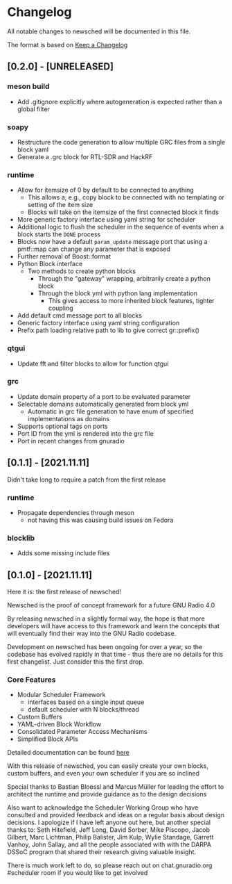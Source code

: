 # Changelog
All notable changes to newsched will be documented in this file.

The format is based on [Keep a Changelog](http://keepachangelog.com/en/1.0.0/)

## [0.2.0] - [UNRELEASED]
### meson build
- Add .gitignore explicitly where autogeneration is expected rather than a global filter

### soapy
- Restructure the code generation to allow multiple GRC files from a single block yaml
- Generate a .grc block for RTL-SDR and HackRF

### runtime
- Allow for itemsize of 0 by default to be connected to anything
  - This allows a, e.g., copy block to be connected with no templating or setting of the item size
  - Blocks will take on the itemsize of the first connected block it finds
- More generic factory interface using yaml string for scheduler
- Additional logic to flush the scheduler in the sequence of events when a block starts the `DONE` process
- Blocks now have a default `param_update` message port that using a pmtf::map can change any parameter that is exposed
- Further removal of Boost::format
- Python Block interface
  - Two methods to create python blocks
    - Through the "gateway" wrapping, arbitrarily create a python block 
    - Through the block yml with python lang implementation
      - This gives access to more inherited block features, tighter coupling
- Add default cmd message port to all blocks
- Generic factory interface using yaml string configuration
- Prefix path loading relative path to lib to give correct gr::prefix()
  
### qtgui
- Update fft and filter blocks to allow for function qtgui

### grc
- Update domain property of a port to be evaluated parameter
- Selectable domains automatically generated from block yml
  - Automatic in grc file generation to have enum of specified implementations as domains
- Supports optional tags on ports
- Port ID from the yml is rendered into the grc file
- Port in recent changes from gnuradio 

## [0.1.1] - [2021.11.11]

Didn't take long to require a patch from the first release

### runtime
* Propagate dependencies through meson
  * not having this was causing build issues on Fedora

### blocklib
* Adds some missing include files

## [0.1.0] - [2021.11.11]

Here it is: the first release of newsched!  

Newsched is the proof of concept framework for a future GNU Radio 4.0

By releasing newsched in a slightly formal way, the hope is that more developers will 
have access to this framework and learn the concepts that will eventually
find their way into the GNU Radio codebase.  

Development on newsched has been ongoing for over a year, so the codebase
has evolved rapidly in that time - thus there are no details for this first
changelist.  Just consider this the first drop.

### Core Features
- Modular Scheduler Framework
  - interfaces based on a single input queue
  - default scheduler with N blocks/thread
- Custom Buffers
- YAML-driven Block Workflow
- Consolidated Parameter Access Mechanisms
- Simplified Block APIs

Detailed documentation can be found [here](https://gnuradio.github.io/newsched)

With this release of newsched, you can easily create your own blocks, custom
buffers, and even your own scheduler if you are so inclined

Special thanks to Bastian Bloessl and Marcus Müller for leading the effort 
to architect the runtime and provide guidance as to the design decisions

Also want to acknowledge the Scheduler Working Group who have consulted and provided
feedback and ideas on a regular basis about design decisions.  I apologize
if I have left anyone out here, but another special thanks to: Seth Hitefield,
Jeff Long, David Sorber, Mike Piscopo, Jacob Gilbert, Marc Lichtman, Philip Balister,
Jim Kulp, Wylie Standage, Garrett Vanhoy, John Sallay, and all the people associated with 
with the DARPA DSSoC program that shared their research giving valuable insight.

There is much work left to do, so please reach out on chat.gnuradio.org #scheduler
room if you would like to get involved